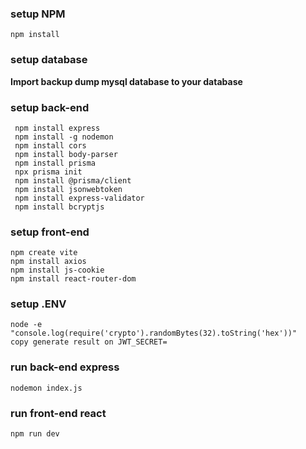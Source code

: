### setup NPM

```console
npm install

```

### setup database

**Import backup dump mysql database to your database**

### setup back-end

```console
 npm install express
 npm install -g nodemon
 npm install cors
 npm install body-parser
 npm install prisma
 npx prisma init
 npm install @prisma/client
 npm install jsonwebtoken
 npm install express-validator
 npm install bcryptjs
```

### setup front-end

```console
npm create vite
npm install axios
npm install js-cookie
npm install react-router-dom
```

### setup .ENV

```console
node -e "console.log(require('crypto').randomBytes(32).toString('hex'))"
copy generate result on JWT_SECRET=
```

### run back-end express

```console
nodemon index.js
```

### run front-end react

```console
npm run dev
```
